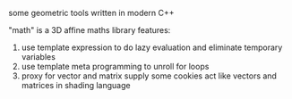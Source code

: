 some geometric tools written in modern C++

"math" is a 3D affine maths library 
features:
1. use template expression to do lazy evaluation and eliminate temporary variables
2. use template meta programming to unroll for loops
3. proxy for vector and matrix supply some cookies act like vectors and matrices in shading language